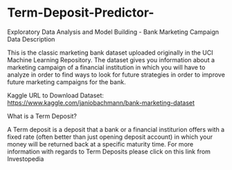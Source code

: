 # Term-Deposit-Predictor-
Exploratory Data Analysis and Model Building - Bank Marketing Campaign
Data Description

This is the classic marketing bank dataset uploaded originally in the UCI Machine Learning Repository.
The dataset gives you information about a marketing campaign of a financial institution in which you will have to analyze in order to find ways
to look for future strategies in order to improve future marketing campaigns for the bank.

Kaggle URL to Download Dataset: https://www.kaggle.com/janiobachmann/bank-marketing-dataset

What is a Term Deposit?

A Term deposit is a deposit that a bank or a financial institurion offers with a fixed rate 
(often better than just opening deposit account) in which your money will be returned back at a specific maturity time.
For more information with regards to Term Deposits please click on this link from Investopedia
